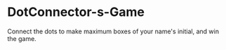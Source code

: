 # DotConnector-s-Game
Connect the dots to make maximum boxes of your name's initial, and win the game.
